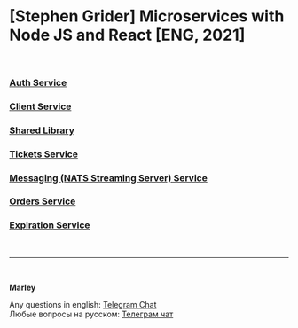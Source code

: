 # [Stephen Grider] Microservices with Node JS and React [ENG, 2021]

<br/>

### [Auth Service](./01-auth-service.md)

### [Client Service](./02-client-service.md)

### [Shared Library](./03-shared-library.md)

### [Tickets Service](./04-tickets-service.md)

### [Messaging (NATS Streaming Server) Service](./05-messaging.md)

### [Orders Service](./06-orders-service.md)

### [Expiration Service](./07-expiration-service.md)

<br/>

---

<br/>

**Marley**

Any questions in english: <a href="https://jsdev.org/chat/">Telegram Chat</a>  
Любые вопросы на русском: <a href="https://jsdev.ru/chat/">Телеграм чат</a>
